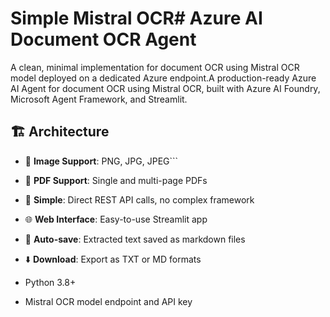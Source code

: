 # Simple Mistral OCR# Azure AI Document OCR Agent

A clean, minimal implementation for document OCR using Mistral OCR model deployed on a dedicated Azure endpoint.A production-ready Azure AI Agent for document OCR using Mistral OCR, built with Azure AI Foundry, Microsoft Agent Framework, and Streamlit.

## 🏗️ Architecture

- 📄 **Image Support**: PNG, JPG, JPEG```
- 📑 **PDF Support**: Single and multi-page PDFs
- 🎯 **Simple**: Direct REST API calls, no complex framework
- 🌐 **Web Interface**: Easy-to-use Streamlit app
- 💾 **Auto-save**: Extracted text saved as markdown files
- ⬇️ **Download**: Export as TXT or MD formats



- Python 3.8+
- Mistral OCR model endpoint and API key


